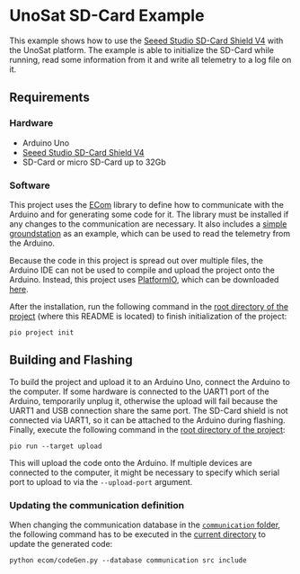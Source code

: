 # UnoSat SD-Card Example

This example shows how to use the [Seeed Studio SD-Card Shield V4](https://wiki.seeedstudio.com/SD_Card_shield_V4.0)
with the UnoSat platform.
The example is able to initialize the SD-Card while running,
read some information from it and write all telemetry to a log file on it.

## Requirements
### Hardware

* Arduino Uno
* [Seeed Studio SD-Card Shield V4](https://wiki.seeedstudio.com/SD_Card_shield_V4.0)
* SD-Card or micro SD-Card up to 32Gb

### Software
This project uses the [ECom](https://gitlab.com/team-aster/software/ecom) library
to define how to communicate with the Arduino and for generating some code for it.
The library must be installed if any changes to the communication are necessary. It also includes a
[simple groundstation](https://gitlab.com/team-aster/software/ecom/-/tree/main/examples/simpleGroundstation)
as an example, which can be used to read the telemetry from the Arduino.

Because the code in this project is spread out over multiple files,
the Arduino IDE can not be used to compile and upload the project onto the Arduino.
Instead, this project uses [PlatformIO](https://docs.platformio.org),
which can be downloaded [here](https://docs.platformio.org/en/latest/core/installation/index.html).

After the installation, run the following command in the [root directory of the project](.)
(where this README is located) to finish initialization of the project:

```shell
pio project init
```

## Building and Flashing

To build the project and upload it to an Arduino Uno, connect the Arduino to the computer.
If some hardware is connected to the UART1 port of the Arduino, temporarily unplug it,
otherwise the upload will fail because the UART1 and USB connection share the same port.
The SD-Card shield is not connected via UART1, so it can be attached to the Arduino during flashing. 
Finally, execute the following command in the [root directory of the project](.):

```shell
pio run --target upload
```

This will upload the code onto the Arduino.
If multiple devices are connected to the computer, it might be necessary to specify
which serial port to upload to via the `--upload-port` argument.

### Updating the communication definition

When changing the communication database in the [`communication` folder](communication),
the following command has to be executed in the [current directory](.) to update the generated code:
```shell
python ecom/codeGen.py --database communication src include
```

